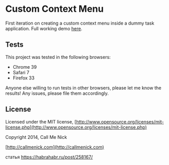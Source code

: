 # Custom Context Menu

First iteration on creating a custom context menu inside a dummy task application. Full working demo [here](http://codepen.io/callmenick/pen/xbaWdB).

## Tests

This project was tested in the following browsers:

* Chrome 39
* Safari 7
* Firefox 33

Anyone else willing to run tests in other browsers, please let me know the results! Any issues, please file them accordingly.

## License

Licensed under the MIT license, [http://www.opensource.org/licenses/mit-license.php](http://www.opensource.org/licenses/mit-license.php)

Copyright 2014, Call Me Nick

[http://callmenick.com](http://callmenick.com)

статья
https://habrahabr.ru/post/258167/
